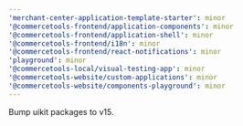 ```yaml
---
'merchant-center-application-template-starter': minor
'@commercetools-frontend/application-components': minor
'@commercetools-frontend/application-shell': minor
'@commercetools-frontend/i18n': minor
'@commercetools-frontend/react-notifications': minor
'playground': minor
'@commercetools-local/visual-testing-app': minor
'@commercetools-website/custom-applications': minor
'@commercetools-website/components-playground': minor
---
```


Bump uikit packages to v15.
